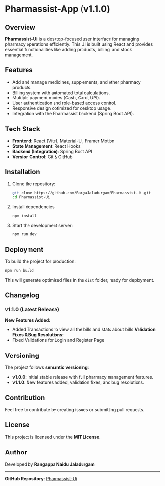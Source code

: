 # Pharmassist-App (v1.1.0)

## Overview
**Pharmassist-Ui** is a desktop-focused user interface for managing pharmacy operations efficiently. This UI is built using React and provides essential functionalities like adding products, billing, and stock management.

## Features
- Add and manage medicines, supplements, and other pharmacy products.
- Billing system with automated total calculations.
- Multiple payment modes (Cash, Card, UPI).
- User authentication and role-based access control.
- Responsive design optimized for desktop usage.
- Integration with the Pharmassist backend (Spring Boot API).

## Tech Stack
- **Frontend**: React (Vite), Material-UI, Framer Motion
- **State Management**: React Hooks
- **Backend (Integration)**: Spring Boot API
- **Version Control**: Git & GitHub

## Installation
1. Clone the repository:
   ```sh
   git clone https://github.com/RangaJaladurgam/Pharmassist-Ui.git
   cd Pharmassist-Ui
   ```
2. Install dependencies:
   ```sh
   npm install
   ```
3. Start the development server:
   ```sh
   npm run dev
   ```

## Deployment
To build the project for production:
```sh
npm run build
```
This will generate optimized files in the `dist` folder, ready for deployment.


## Changelog
### v1.1.0 (Latest Release)
**New Features Added:**
- Added Transactions to view all the bills and stats about bills
**Validation Fixes & Bug Resolutions:**
- Fixed Validations for Login and Register Page


## Versioning
The project follows **semantic versioning**:
- **v1.0.0**: Initial stable release with full pharmacy management features.
- **v1.1.0**: New features added, validation fixes, and bug resolutions.

## Contribution
Feel free to contribute by creating issues or submitting pull requests.

## License
This project is licensed under the **MIT License**.

## Author
Developed by **Rangappa Naidu Jaladurgam**

---
**GitHub Repository**: [Pharmassist-Ui](https://github.com/RangaJaladurgam/Pharmassist-Ui)

